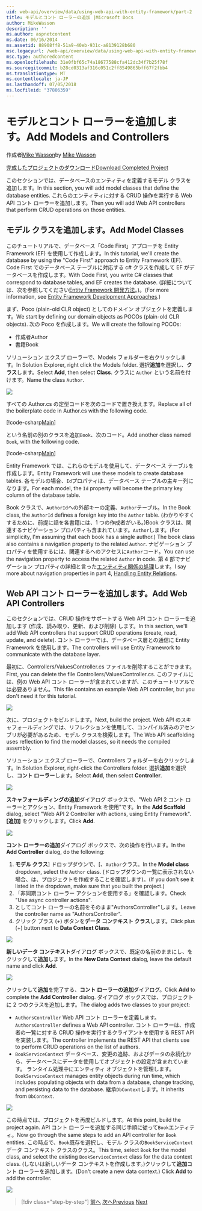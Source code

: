 ```yaml
---
uid: web-api/overview/data/using-web-api-with-entity-framework/part-2
title: モデルとコント ローラーの追加 |Microsoft Docs
author: MikeWasson
description: ''
ms.author: aspnetcontent
ms.date: 06/16/2014
ms.assetid: 88908ff8-51a9-40eb-931c-a8139128b680
msc.legacyurl: /web-api/overview/data/using-web-api-with-entity-framework/part-2
msc.type: authoredcontent
ms.openlocfilehash: 31e0fbf65c74a18677588cfa412dc34f7b25f78f
ms.sourcegitcommit: b28cd0313af316c051c2ff8549865bff67f2fbb4
ms.translationtype: MT
ms.contentlocale: ja-JP
ms.lasthandoff: 07/05/2018
ms.locfileid: "37806359"
---
```

<a name="add-models-and-controllers"></a><span data-ttu-id="fa69b-102">モデルとコント ローラーを追加します。</span><span class="sxs-lookup"><span data-stu-id="fa69b-102">Add Models and Controllers</span></span>
====================
<span data-ttu-id="fa69b-103">作成者[Mike Wasson](https://github.com/MikeWasson)</span><span class="sxs-lookup"><span data-stu-id="fa69b-103">by [Mike Wasson](https://github.com/MikeWasson)</span></span>

[<span data-ttu-id="fa69b-104">完成したプロジェクトのダウンロード</span><span class="sxs-lookup"><span data-stu-id="fa69b-104">Download Completed Project</span></span>](https://github.com/MikeWasson/BookService)

<span data-ttu-id="fa69b-105">このセクションでは、データベースのエンティティを定義するモデル クラスを追加します。</span><span class="sxs-lookup"><span data-stu-id="fa69b-105">In this section, you will add model classes that define the database entities.</span></span> <span data-ttu-id="fa69b-106">これらのエンティティに対する CRUD 操作を実行する Web API コント ローラーを追加します。</span><span class="sxs-lookup"><span data-stu-id="fa69b-106">Then you will add Web API controllers that perform CRUD operations on those entities.</span></span>

## <a name="add-model-classes"></a><span data-ttu-id="fa69b-107">モデル クラスを追加します。</span><span class="sxs-lookup"><span data-stu-id="fa69b-107">Add Model Classes</span></span>

<span data-ttu-id="fa69b-108">このチュートリアルで、データベース「Code First」アプローチを Entity Framework (EF) を使用して作成します。</span><span class="sxs-lookup"><span data-stu-id="fa69b-108">In this tutorial, we'll create the database by using the "Code First" approach to Entity Framework (EF).</span></span> <span data-ttu-id="fa69b-109">Code First でのデータベース テーブルに対応する c# クラスを作成して EF がデータベースを作成します。</span><span class="sxs-lookup"><span data-stu-id="fa69b-109">With Code First, you write C# classes that correspond to database tables, and EF creates the database.</span></span> <span data-ttu-id="fa69b-110">(詳細については、次を参照してください[Entity Framework 開発方法](https://msdn.microsoft.com/library/ms178359%28v=vs.110%29.aspx#dbfmfcf)。)。</span><span class="sxs-lookup"><span data-stu-id="fa69b-110">(For more information, see [Entity Framework Development Approaches](https://msdn.microsoft.com/library/ms178359%28v=vs.110%29.aspx#dbfmfcf).)</span></span>

<span data-ttu-id="fa69b-111">まず、Poco (plain-old CLR object) としてのドメイン オブジェクトを定義します。</span><span class="sxs-lookup"><span data-stu-id="fa69b-111">We start by defining our domain objects as POCOs (plain-old CLR objects).</span></span> <span data-ttu-id="fa69b-112">次の Poco を作成します。</span><span class="sxs-lookup"><span data-stu-id="fa69b-112">We will create the following POCOs:</span></span>

- <span data-ttu-id="fa69b-113">作成者</span><span class="sxs-lookup"><span data-stu-id="fa69b-113">Author</span></span>
- <span data-ttu-id="fa69b-114">書籍</span><span class="sxs-lookup"><span data-stu-id="fa69b-114">Book</span></span>

<span data-ttu-id="fa69b-115">ソリューション エクスプ ローラーで、Models フォルダーを右クリックします。</span><span class="sxs-lookup"><span data-stu-id="fa69b-115">In Solution Explorer, right click the Models folder.</span></span> <span data-ttu-id="fa69b-116">選択**追加**を選択し、**クラス**します。</span><span class="sxs-lookup"><span data-stu-id="fa69b-116">Select **Add**, then select **Class**.</span></span> <span data-ttu-id="fa69b-117">クラスに `Author` という名前を付けます。</span><span class="sxs-lookup"><span data-stu-id="fa69b-117">Name the class `Author`.</span></span>

![](part-2/_static/image1.png)

<span data-ttu-id="fa69b-118">すべての Author.cs の定型コードを次のコードで置き換えます。</span><span class="sxs-lookup"><span data-stu-id="fa69b-118">Replace all of the boilerplate code in Author.cs with the following code.</span></span>

[!code-csharp[Main](part-2/samples/sample1.cs)]

<span data-ttu-id="fa69b-119">という名前の別のクラスを追加`Book`、次のコード。</span><span class="sxs-lookup"><span data-stu-id="fa69b-119">Add another class named `Book`, with the following code.</span></span>

[!code-csharp[Main](part-2/samples/sample2.cs)]

<span data-ttu-id="fa69b-120">Entity Framework では、これらのモデルを使用して、データベース テーブルを作成します。</span><span class="sxs-lookup"><span data-stu-id="fa69b-120">Entity Framework will use these models to create database tables.</span></span> <span data-ttu-id="fa69b-121">各モデルの場合、`Id`プロパティは、データベース テーブルの主キー列になります。</span><span class="sxs-lookup"><span data-stu-id="fa69b-121">For each model, the `Id` property will become the primary key column of the database table.</span></span>

<span data-ttu-id="fa69b-122">Book クラスで、`AuthorId`への外部キーの定義、`Author`テーブル。</span><span class="sxs-lookup"><span data-stu-id="fa69b-122">In the Book class, the `AuthorId` defines a foreign key into the `Author` table.</span></span> <span data-ttu-id="fa69b-123">(わかりやすくするために、前提に話を各書籍には、1 つの作成者がいる。)Book クラスは、関連するナビゲーション プロパティも含まれています。`Author`します。</span><span class="sxs-lookup"><span data-stu-id="fa69b-123">(For simplicity, I'm assuming that each book has a single author.) The book class also contains a navigation property to the related `Author`.</span></span> <span data-ttu-id="fa69b-124">ナビゲーション プロパティを使用するには、関連するへのアクセスに`Author`コード。</span><span class="sxs-lookup"><span data-stu-id="fa69b-124">You can use the navigation property to access the related `Author` in code.</span></span> <span data-ttu-id="fa69b-125">第 4 部でナビゲーション プロパティの詳細と言った[エンティティ関係の処理](part-4.md)します。</span><span class="sxs-lookup"><span data-stu-id="fa69b-125">I say more about navigation properties in part 4, [Handling Entity Relations](part-4.md).</span></span>

## <a name="add-web-api-controllers"></a><span data-ttu-id="fa69b-126">Web API コント ローラーを追加します。</span><span class="sxs-lookup"><span data-stu-id="fa69b-126">Add Web API Controllers</span></span>

<span data-ttu-id="fa69b-127">このセクションでは、CRUD 操作をサポートする Web API コント ローラーを追加します (作成、読み取り、更新、および削除) します。</span><span class="sxs-lookup"><span data-stu-id="fa69b-127">In this section, we'll add Web API controllers that support CRUD operations (create, read, update, and delete).</span></span> <span data-ttu-id="fa69b-128">コント ローラーでは、データベース層との通信に Entity Framework を使用します。</span><span class="sxs-lookup"><span data-stu-id="fa69b-128">The controllers will use Entity Framework to communicate with the database layer.</span></span>

<span data-ttu-id="fa69b-129">最初に、Controllers/ValuesController.cs ファイルを削除することができます。</span><span class="sxs-lookup"><span data-stu-id="fa69b-129">First, you can delete the file Controllers/ValuesController.cs.</span></span> <span data-ttu-id="fa69b-130">このファイルには、例の Web API コント ローラーが含まれていますが、このチュートリアルでは必要ありません。</span><span class="sxs-lookup"><span data-stu-id="fa69b-130">This file contains an example Web API controller, but you don't need it for this tutorial.</span></span>

![](part-2/_static/image2.png)

<span data-ttu-id="fa69b-131">次に、プロジェクトをビルドします。</span><span class="sxs-lookup"><span data-stu-id="fa69b-131">Next, build the project.</span></span> <span data-ttu-id="fa69b-132">Web API のスキャフォールディングでは、リフレクションを使用して、コンパイル済みのアセンブリが必要があるため、モデル クラスを検索します。</span><span class="sxs-lookup"><span data-stu-id="fa69b-132">The Web API scaffolding uses reflection to find the model classes, so it needs the compiled assembly.</span></span>

<span data-ttu-id="fa69b-133">ソリューション エクスプ ローラーで、Controllers フォルダーを右クリックします。</span><span class="sxs-lookup"><span data-stu-id="fa69b-133">In Solution Explorer, right-click the Controllers folder.</span></span> <span data-ttu-id="fa69b-134">選択**追加**を選択し、**コント ローラー**します。</span><span class="sxs-lookup"><span data-stu-id="fa69b-134">Select **Add**, then select **Controller**.</span></span>

![](part-2/_static/image3.png)

<span data-ttu-id="fa69b-135">**スキャフォールディングの追加**ダイアログ ボックスで、"Web API 2 コント ローラーとアクション、Entity Framework を使用"です。</span><span class="sxs-lookup"><span data-stu-id="fa69b-135">In the **Add Scaffold** dialog, select "Web API 2 Controller with actions, using Entity Framework".</span></span> <span data-ttu-id="fa69b-136">**[追加]** をクリックします。</span><span class="sxs-lookup"><span data-stu-id="fa69b-136">Click **Add**.</span></span>

![](part-2/_static/image4.png)

<span data-ttu-id="fa69b-137">**コント ローラーの追加**ダイアログ ボックスで、次の操作を行います。</span><span class="sxs-lookup"><span data-stu-id="fa69b-137">In the **Add Controller** dialog, do the following:</span></span>

1. <span data-ttu-id="fa69b-138">**モデル クラス**] ドロップダウンで、[、`Author`クラス。</span><span class="sxs-lookup"><span data-stu-id="fa69b-138">In the **Model class** dropdown, select the `Author` class.</span></span> <span data-ttu-id="fa69b-139">(ドロップダウンの一覧に表示されない場合、は、プロジェクトを作成することを確認します)。</span><span class="sxs-lookup"><span data-stu-id="fa69b-139">(If you don't see it listed in the dropdown, make sure that you built the project.)</span></span>
2. <span data-ttu-id="fa69b-140">「非同期コント ローラー アクションを使用する」を確認します。</span><span class="sxs-lookup"><span data-stu-id="fa69b-140">Check "Use async controller actions".</span></span>
3. <span data-ttu-id="fa69b-141">としてコント ローラーの名前をそのまま&quot;AuthorsController&quot;します。</span><span class="sxs-lookup"><span data-stu-id="fa69b-141">Leave the controller name as &quot;AuthorsController&quot;.</span></span>
4. <span data-ttu-id="fa69b-142">クリック プラス (+) ボタンを**データ コンテキスト クラス**します。</span><span class="sxs-lookup"><span data-stu-id="fa69b-142">Click plus (+) button next to **Data Context Class**.</span></span>

![](part-2/_static/image5.png)

<span data-ttu-id="fa69b-143">**新しいデータ コンテキスト**ダイアログ ボックスで、既定の名前のままにし、をクリックして**追加**します。</span><span class="sxs-lookup"><span data-stu-id="fa69b-143">In the **New Data Context** dialog, leave the default name and click **Add**.</span></span>

![](part-2/_static/image6.png)

<span data-ttu-id="fa69b-144">クリックして**追加**を完了する、**コント ローラーの追加**ダイアログ。</span><span class="sxs-lookup"><span data-stu-id="fa69b-144">Click **Add** to complete the **Add Controller** dialog.</span></span> <span data-ttu-id="fa69b-145">ダイアログ ボックスでは、プロジェクトに 2 つのクラスを追加します。</span><span class="sxs-lookup"><span data-stu-id="fa69b-145">The dialog adds two classes to your project:</span></span>

- <span data-ttu-id="fa69b-146">`AuthorsController` Web API コント ローラーを定義します。</span><span class="sxs-lookup"><span data-stu-id="fa69b-146">`AuthorsController` defines a Web API controller.</span></span> <span data-ttu-id="fa69b-147">コント ローラーは、作成者の一覧に対する CRUD 操作を実行するクライアントを使用する REST API を実装します。</span><span class="sxs-lookup"><span data-stu-id="fa69b-147">The controller implements the REST API that clients use to perform CRUD operations on the list of authors.</span></span>
- <span data-ttu-id="fa69b-148">`BookServiceContext` データベース、変更の追跡、およびデータの永続化から、データベースにデータを使用してオブジェクトの設定が含まれています。 ランタイム処理中にエンティティ オブジェクトを管理します。</span><span class="sxs-lookup"><span data-stu-id="fa69b-148">`BookServiceContext` manages entity objects during run time, which includes populating objects with data from a database, change tracking, and persisting data to the database.</span></span> <span data-ttu-id="fa69b-149">継承`DbContext`します。</span><span class="sxs-lookup"><span data-stu-id="fa69b-149">It inherits from `DbContext`.</span></span>

![](part-2/_static/image7.png)

<span data-ttu-id="fa69b-150">この時点では、プロジェクトを再度ビルドします。</span><span class="sxs-lookup"><span data-stu-id="fa69b-150">At this point, build the project again.</span></span> <span data-ttu-id="fa69b-151">API コント ローラーを追加する同じ手順に従って`Book`エンティティ。</span><span class="sxs-lookup"><span data-stu-id="fa69b-151">Now go through the same steps to add an API controller for `Book` entities.</span></span> <span data-ttu-id="fa69b-152">この時点で、`Book`既存を選択し、モデル クラスの`BookServiceContext`データ コンテキスト クラスのクラス。</span><span class="sxs-lookup"><span data-stu-id="fa69b-152">This time, select `Book` for the model class, and select the existing `BookServiceContext` class for the data context class.</span></span> <span data-ttu-id="fa69b-153">(しないは新しいデータ コンテキストを作成します。)クリックして**追加**コント ローラーを追加します。</span><span class="sxs-lookup"><span data-stu-id="fa69b-153">(Don't create a new data context.) Click **Add** to add the controller.</span></span>

![](part-2/_static/image8.png)

> [!div class="step-by-step"]
> <span data-ttu-id="fa69b-154">[前へ](part-1.md)
> [次へ](part-3.md)</span><span class="sxs-lookup"><span data-stu-id="fa69b-154">[Previous](part-1.md)
[Next](part-3.md)</span></span>
